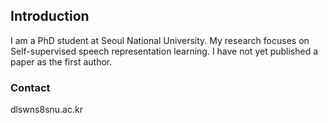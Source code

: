 ## Introduction

I am a PhD student at Seoul National University.
My research focuses on Self-supervised speech representation learning.
I have not yet published a paper as the first author.

### Contact

dlswns8snu.ac.kr
